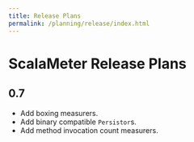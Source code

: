 ```yaml
---
title: Release Plans
permalink: /planning/release/index.html
---
```


# ScalaMeter Release Plans

## 0.7

- Add boxing measurers.
- Add binary compatible `Persistor`s.
- Add method invocation count measurers.
